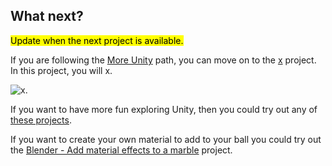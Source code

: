 ## What next?

<mark>Update when the next project is available.</mark>

If you are following the [More Unity](https://projects.raspberrypi.org/en/raspberrypi/more-unity) path, you can move on to the [x](https://projects.raspberrypi.org/en/projects/x) project. In this project, you will x.

![x.](images/x.png)

If you want to have more fun exploring Unity, then you could try out any of [these projects](https://projects.raspberrypi.org/en/projects?software%5B%5D=unity).

If you want to create your own material to add to your ball you could try out the [Blender - Add material effects to a marble](https://projects.raspberrypi.org/en/projects/blender-marble) project.  
